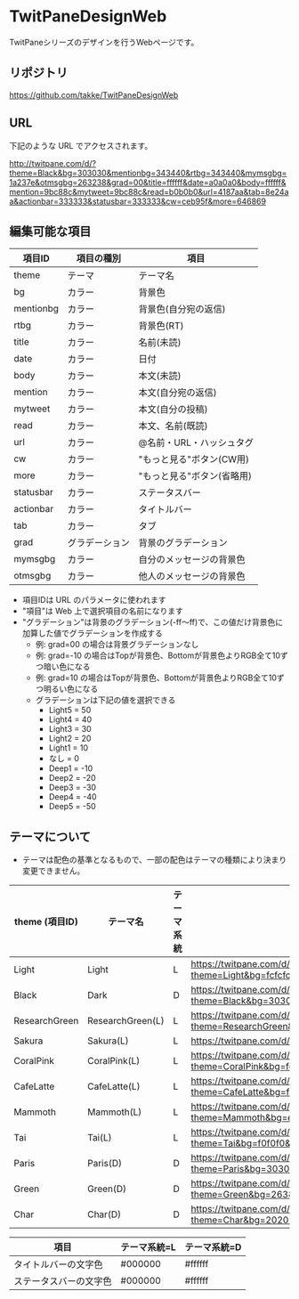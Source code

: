 # TwitPaneDesignWeb

TwitPaneシリーズのデザインを行うWebページです。

## リポジトリ

https://github.com/takke/TwitPaneDesignWeb

## URL

下記のような URL でアクセスされます。

http://twitpane.com/d/?theme=Black&bg=303030&mentionbg=343440&rtbg=343440&mymsgbg=1a237e&otmsgbg=263238&grad=00&title=ffffff&date=a0a0a0&body=ffffff&mention=9bc88c&mytweet=9bc88c&read=b0b0b0&url=4187aa&tab=8e24aa&actionbar=333333&statusbar=333333&cw=ceb95f&more=646869

## 編集可能な項目

| 項目ID | 項目の種別 | 項目 |
| --- | --- | --- |
| theme     | テーマ | テーマ名 |
| bg        | カラー | 背景色
| mentionbg | カラー | 背景色(自分宛の返信)
| rtbg      | カラー | 背景色(RT)
| title     | カラー | 名前(未読)
| date      | カラー | 日付
| body      | カラー | 本文(未読)
| mention   | カラー | 本文(自分宛の返信)
| mytweet   | カラー | 本文(自分の投稿)
| read      | カラー | 本文、名前(既読)
| url       | カラー | @名前・URL・ハッシュタグ
| cw        | カラー | "もっと見る"ボタン(CW用)
| more      | カラー | "もっと見る"ボタン(省略用)
| statusbar | カラー | ステータスバー
| actionbar | カラー | タイトルバー
| tab       | カラー | タブ
| grad      | グラデーション | 背景のグラデーション
| mymsgbg   | カラー | 自分のメッセージの背景色
| otmsgbg   | カラー | 他人のメッセージの背景色

- 項目IDは URL のパラメータに使われます
- "項目"は Web 上で選択項目の名前になります
- "グラデーション"は背景のグラデーション(-ff～ff)で、この値だけ背景色に加算した値でグラデーションを作成する
  - 例: grad=00 の場合は背景グラデーションなし
  - 例: grad=-10 の場合はTopが背景色、Bottomが背景色よりRGB全て10ずつ暗い色になる
  - 例: grad=10 の場合はTopが背景色、Bottomが背景色よりRGB全て10ずつ明るい色になる
  - グラデーションは下記の値を選択できる
    - Light5 = 50
    - Light4 = 40
    - Light3 = 30
    - Light2 = 20
    - Light1 = 10
    - なし = 0
    - Deep1 = -10
    - Deep2 = -20
    - Deep3 = -30
    - Deep4 = -40
    - Deep5 = -50

## テーマについて

- テーマは配色の基準となるもので、一部の配色はテーマの種類により決まり変更できません。

| theme (項目ID) | テーマ名 | テーマ系統 | デフォルト値のURL |
| --- | --- | --- | --- |
| Light          | Light                 | L | https://twitpane.com/d/?theme=Light&bg=fcfcfc&mentionbg=f8f0f0&rtbg=f0f0ff&mymsgbg=f0f0ff&otmsgbg=f8f0f0&title=000000&date=888888&body=000000&mention=009944&mytweet=009944&read=505050&url=2477b3&tab=33b5e5&actionbar=e6e6e6&statusbar=333333&cw=ffe164&more=8f9193 |
| Black          | Dark                  | D | https://twitpane.com/d/?theme=Black&bg=303030&mentionbg=343440&rtbg=343440&mymsgbg=1a237e&otmsgbg=263238&title=ffffff&date=a0a0a0&body=ffffff&mention=9bc88c&mytweet=9bc88c&read=b0b0b0&url=4187aa&tab=33b5e5&actionbar=333333&statusbar=333333&cw=ceb95f&more=646869
| ResearchGreen  | ResearchGreen(L)      | L | https://twitpane.com/d/?theme=ResearchGreen&bg=fcfcfc&mentionbg=e4f1e3&rtbg=e0e0e0&mymsgbg=f0f0ff&otmsgbg=f8f0f0&title=000000&date=5b5b5b&body=000000&mention=009944&mytweet=009944&read=000000&url=1478ff&tab=4da166&actionbar=83c095&statusbar=333333&cw=ffe164&more=8f9193
| Sakura         | Sakura(L)             | L | https://twitpane.com/d/?theme=Sakura&bg=fff0f7&mentionbg=fff8f8&rtbg=f0f0ff&mymsgbg=f0f0ff&otmsgbg=f8f0f0&title=66665e&date=9ca274&body=944855&mention=f27318&mytweet=f27318&read=9ca274&url=2477b3&tab=e5a0bc&actionbar=ffd4d9&statusbar=ffd4d9&cw=ffe164&more=8f9193
| CoralPink      | CoralPink(L)          | L | https://twitpane.com/d/?theme=CoralPink&bg=fcfcfc&mentionbg=f8f0f0&rtbg=e0e0e0&mymsgbg=f0f0ff&otmsgbg=f8f0f0&title=000000&date=5b5b5b&body=000000&mention=009944&mytweet=009944&read=000000&url=1478ff&tab=ff9595&actionbar=ffb2b2&statusbar=333333&cw=ffe164&more=8f9193
| CafeLatte      | CafeLatte(L)          | L | https://twitpane.com/d/?theme=CafeLatte&bg=fcfcfc&mentionbg=f8f0f0&rtbg=e0e0e0&mymsgbg=f0f0ff&otmsgbg=f8f0f0&title=000000&date=5b5b5b&body=000000&mention=009944&mytweet=009944&read=000000&url=1478ff&tab=a4816e&actionbar=d0b1a2&statusbar=333333&cw=ffe164&more=8f9193
| Mammoth        | Mammoth(L)            | L | https://twitpane.com/d/?theme=Mammoth&bg=e9dddf&mentionbg=f8f0f0&rtbg=e0e0e0&mymsgbg=f0f0ff&otmsgbg=f8f0f0&title=000000&date=585858&body=000000&mention=009944&mytweet=009944&read=000000&url=1478ff&tab=655454&actionbar=b5a0a0&statusbar=333333&cw=ffe164&more=8f9193
| Tai            | Tai(L)                | L | https://twitpane.com/d/?theme=Tai&bg=f0f0f0&mentionbg=f8f0f0&rtbg=e0e0e0&mymsgbg=f0f0ff&otmsgbg=f8f0f0&title=000000&date=585858&body=000000&mention=009944&mytweet=009944&read=000000&url=1478ff&tab=655454&actionbar=b5a0a0&statusbar=333333&cw=ffe164&more=8f9193
| Paris          | Paris(D)              | D | https://twitpane.com/d/?theme=Paris&bg=303030&mentionbg=343440&rtbg=343440&mymsgbg=1a237e&otmsgbg=263238&grad=-10&title=decfa6&date=14a589&body=decfa6&mention=f94b06&mytweet=f94b06&read=baae8c&url=14a589&tab=1f446a&actionbar=1f446a&statusbar=1f446a&cw=ceb95f&more=646869
| Green          | Green(D)              | D | https://twitpane.com/d/?theme=Green&bg=263838&mentionbg=263838&rtbg=263838&mymsgbg=1a237e&otmsgbg=263238&grad=-10&title=177975&date=b9b9b9&body=dfdfdf&mention=7bb026&mytweet=7bb026&read=e3e3e3&url=419190&tab=1c908b&actionbar=1c908b&statusbar=1c908b&cw=ceb95f&more=646869
| Char           | Char(D)               | D | https://twitpane.com/d/?theme=Char&bg=202020&mentionbg=202020&rtbg=202020&mymsgbg=1a237e&otmsgbg=263238&grad=-10&title=a0a0a0&date=a0a0a0&body=ffffff&mention=ff4444&mytweet=ff4444&read=a0a0a0&url=f2aab2&tab=771818&actionbar=ff4444&statusbar=ff4444&cw=ceb95f&more=646869

| 項目 | テーマ系統=L | テーマ系統=D |
| --- | --- | ---
| タイトルバーの文字色 | #000000 | #ffffff
| ステータスバーの文字色 | #000000 | #ffffff

